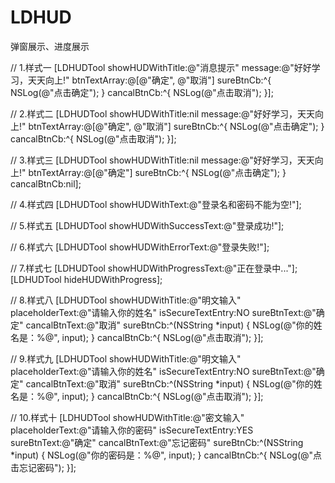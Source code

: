 # LDHUD
弹窗展示、进度展示

// 1.样式一
[LDHUDTool showHUDWithTitle:@"消息提示" message:@"好好学习，天天向上!" btnTextArray:@[@"确定", @"取消"] sureBtnCb:^{
        NSLog(@"点击确定");
    } cancalBtnCb:^{
        NSLog(@"点击取消");
}];

// 2.样式二
[LDHUDTool showHUDWithTitle:nil message:@"好好学习，天天向上!" btnTextArray:@[@"确定", @"取消"] sureBtnCb:^{
        NSLog(@"点击确定");
    } cancalBtnCb:^{
        NSLog(@"点击取消");
}];

// 3.样式三
[LDHUDTool showHUDWithTitle:nil message:@"好好学习，天天向上!" btnTextArray:@[@"确定"] sureBtnCb:^{
        NSLog(@"点击确定");
    } cancalBtnCb:nil];
    
// 4.样式四
[LDHUDTool showHUDWithText:@"登录名和密码不能为空!"];

// 5.样式五
[LDHUDTool showHUDWithSuccessText:@"登录成功!"];

// 6.样式六
[LDHUDTool showHUDWithErrorText:@"登录失败!"];

// 7.样式七
[LDHUDTool showHUDWithProgressText:@"正在登录中..."];
[LDHUDTool hideHUDWithProgress];

// 8.样式八
[LDHUDTool showHUDWithTitle:@"明文输入" placeholderText:@"请输入你的姓名" isSecureTextEntry:NO sureBtnText:@"确定" cancalBtnText:@"取消" sureBtnCb:^(NSString *input) {
        NSLog(@"你的姓名是：%@", input);
    } cancalBtnCb:^{
        NSLog(@"点击取消");
}];

// 9.样式九
[LDHUDTool showHUDWithTitle:@"明文输入" placeholderText:@"请输入你的姓名" isSecureTextEntry:NO sureBtnText:@"确定" cancalBtnText:@"取消" sureBtnCb:^(NSString *input) {
        NSLog(@"你的姓名是：%@", input);
    } cancalBtnCb:^{
        NSLog(@"点击取消");
}];

// 10.样式十
[LDHUDTool showHUDWithTitle:@"密文输入" placeholderText:@"请输入你的密码" isSecureTextEntry:YES sureBtnText:@"确定" cancalBtnText:@"忘记密码" sureBtnCb:^(NSString *input) {
        NSLog(@"你的密码是：%@", input);
    } cancalBtnCb:^{
        NSLog(@"点击忘记密码");
}];

